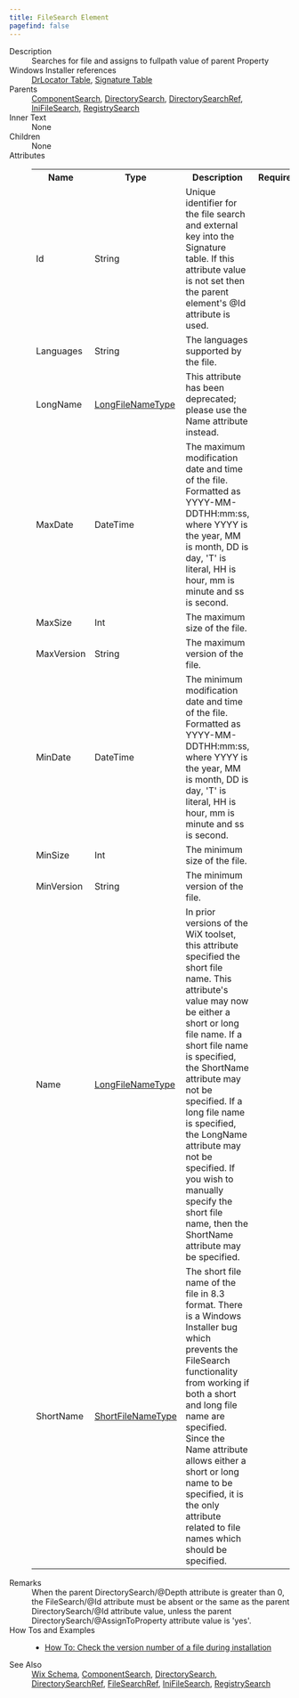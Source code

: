 ```yaml
---
title: FileSearch Element
pagefind: false
---
```

<dl>
  <dt>Description</dt>
  <dd>Searches for file and assigns to fullpath value of parent Property</dd>
  <dt>Windows Installer references</dt>
  <dd>
    <a href="http://msdn.microsoft.com/library/aa368331.aspx" target="_blank">DrLocator Table</a>, <a href="http://msdn.microsoft.com/library/aa371853.aspx" target="_blank">Signature Table</a></dd>
  <dt>Parents</dt>
  <dd>
    <a href="../componentsearch/">ComponentSearch</a>, <a href="../directorysearch/">DirectorySearch</a>, <a href="../directorysearchref/">DirectorySearchRef</a>, <a href="../inifilesearch/">IniFileSearch</a>, <a href="../registrysearch/">RegistrySearch</a></dd>
  <dt>Inner Text</dt>
  <dd>None</dd>
  <dt>Children</dt>
  <dd>None</dd>
  <dt>Attributes</dt>
  <dd>
    <table cellspacing="0" cellpadding="0" class="schema">
      <tr>
        <th width="15%">Name</th>
        <th width="15%">Type</th>
        <th width="65%">Description</th>
        <th width="15%">Required</th>
      </tr>
      <tr>
        <td>Id</td>
        <td>String</td>
        <td>Unique identifier for the file search and external key into the Signature table. If this attribute value is not set then the parent element's @Id attribute is used.</td>
        <td>&nbsp;</td>
      </tr>
      <tr>
        <td>Languages</td>
        <td>String</td>
        <td>The languages supported by the file.</td>
        <td>&nbsp;</td>
      </tr>
      <tr>
        <td>LongName</td>
        <td><a href="../simple_type_longfilenametype/">LongFileNameType</a></td>
        <td>This attribute has been deprecated; please use the Name attribute instead.</td>
        <td>&nbsp;</td>
      </tr>
      <tr>
        <td>MaxDate</td>
        <td>DateTime</td>
        <td>The maximum modification date and time of the file. Formatted as YYYY-MM-DDTHH:mm:ss, where YYYY is the year, MM is month, DD is day, 'T' is literal, HH is hour, mm is minute and ss is second.</td>
        <td>&nbsp;</td>
      </tr>
      <tr>
        <td>MaxSize</td>
        <td>Int</td>
        <td>The maximum size of the file.</td>
        <td>&nbsp;</td>
      </tr>
      <tr>
        <td>MaxVersion</td>
        <td>String</td>
        <td>The maximum version of the file.</td>
        <td>&nbsp;</td>
      </tr>
      <tr>
        <td>MinDate</td>
        <td>DateTime</td>
        <td>The minimum modification date and time of the file. Formatted as YYYY-MM-DDTHH:mm:ss, where YYYY is the year, MM is month, DD is day, 'T' is literal, HH is hour, mm is minute and ss is second.</td>
        <td>&nbsp;</td>
      </tr>
      <tr>
        <td>MinSize</td>
        <td>Int</td>
        <td>The minimum size of the file.</td>
        <td>&nbsp;</td>
      </tr>
      <tr>
        <td>MinVersion</td>
        <td>String</td>
        <td>The minimum version of the file.</td>
        <td>&nbsp;</td>
      </tr>
      <tr>
        <td>Name</td>
        <td><a href="../simple_type_longfilenametype/">LongFileNameType</a></td>
        <td>                         In prior versions of the WiX toolset, this attribute specified the short file name.                         This attribute's value may now be either a short or long file name.                         If a short file name is specified, the ShortName attribute may not be specified.                         If a long file name is specified, the LongName attribute may not be specified.                         If you wish to manually specify the short file name, then the ShortName                         attribute may be specified.                     </td>
        <td>&nbsp;</td>
      </tr>
      <tr>
        <td>ShortName</td>
        <td><a href="../simple_type_shortfilenametype/">ShortFileNameType</a></td>
        <td>                         The short file name of the file in 8.3 format.                         There is a Windows Installer bug which prevents the FileSearch functionality from working                         if both a short and long file name are specified.  Since the Name attribute allows either                         a short or long name to be specified, it is the only attribute related to file names which                         should be specified.                     </td>
        <td>&nbsp;</td>
      </tr>
    </table>
  </dd>
  <dt>Remarks</dt>
  <dd><a>When the parent DirectorySearch/@Depth attribute is greater than 0, the FileSearch/@Id attribute must be absent or the same as the parent DirectorySearch/@Id attribute value, unless the parent DirectorySearch/@AssignToProperty attribute value is 'yes'.</a></dd>
  <dt>How Tos and Examples</dt>
  <dd>
    <ul>
      <li>
        <a href="../../../howtos/files_and_registry/check_the_version_number">How To: Check the version number of a file during installation</a>
      </li>
    </ul>
  </dd>
  <dt>See Also</dt>
  <dd>
    <a href="../">Wix Schema</a>, <a href="../componentsearch/">ComponentSearch</a>, <a href="../directorysearch/">DirectorySearch</a>, <a href="../directorysearchref/">DirectorySearchRef</a>, <a href="../filesearchref/">FileSearchRef</a>, <a href="../inifilesearch/">IniFileSearch</a>, <a href="../registrysearch/">RegistrySearch</a></dd>
</dl>
